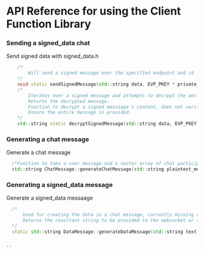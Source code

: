 # API Reference for using the Client Function Library



### Sending a signed_data chat

  Send signed data with signed_data.h

```cpp
    /* 
        Will send a signed message over the specified endpoint and id 
    */
    void static sendSignedMessage(std::string data, EVP_PKEY * private_key, websocket_endpoint* endpoint, int id, int counter);
    /* 
        Iterates over a signed message and attempts to decrypt the aes key with it's own private key
        Returns the decrypted message.
        Function to decrypt a signed messsage's content, does not verify the reciever or check counter
        Ensure the entire message is provided.
    */
    std::string static decryptSignedMessage(std::string data, EVP_PKEY * private_key);

```

### Generating a chat message 

  Generate a chat message

  ```cpp
    /*Function to take a user message and a vector array of chat participants and convert it to a json string for encrypting in DataMessage*/
    std::string ChatMessage::generateChatMessage(std::string plaintext_message, std::vector<std::string> chat_participants);
  ```


### Generating a signed_data message
  
  Generate a signed_data messaage

  ```cpp
    /* 
        Used for creating the data in a chat message, currently missing client-info and time-to-die
        Returns the resultant string to be provided to the websocket or to be signed in signed_data function.
    */
    static std::string DataMessage::generateDataMessage(std::string text, std::vector<EVP_PKEY*> public_keys, std::vector<std::string> server_addresses);

    
  ``